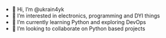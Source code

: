 - 👋 Hi, I’m @ukrain4yk
- 👀 I’m interested in electronics, programming and DYI things
- 🌱 I’m currently learning Python and exploring DevOps
- 💞️ I’m looking to collaborate on Python based projects

<!---
ukrain4yk/ukrain4yk is a ✨ special ✨ repository because its `README.md` (this file) appears on your GitHub profile.
You can click the Preview link to take a look at your changes.
--->
